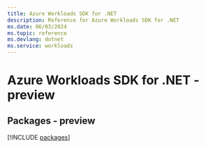 ```yaml
---
title: Azure Workloads SDK for .NET
description: Reference for Azure Workloads SDK for .NET
ms.date: 06/03/2024
ms.topic: reference
ms.devlang: dotnet
ms.service: workloads
---
```

# Azure Workloads SDK for .NET - preview
## Packages - preview
[!INCLUDE [packages](workloads-index.md)]